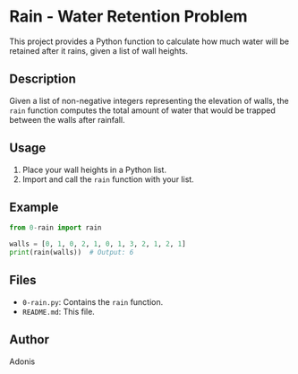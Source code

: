 # Rain - Water Retention Problem

This project provides a Python function to calculate how much water will be retained after it rains, given a list of wall heights.

## Description

Given a list of non-negative integers representing the elevation of walls, the `rain` function computes the total amount of water that would be trapped between the walls after rainfall.

## Usage

1. Place your wall heights in a Python list.
2. Import and call the `rain` function with your list.

## Example

```python
from 0-rain import rain

walls = [0, 1, 0, 2, 1, 0, 1, 3, 2, 1, 2, 1]
print(rain(walls))  # Output: 6
```

## Files

- `0-rain.py`: Contains the `rain` function.
- `README.md`: This file.

## Author

Adonis
